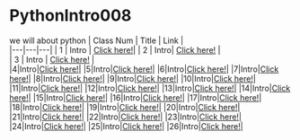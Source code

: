 # PythonIntro008
 we will about python
 | Class Num |  Title  | Link  |  
|---|---|---|
| 1  |  Intro | [Click here!](./classes/class1.md)| 
| 2  |   Intro| [Click here!](./classes/class2.md)  |  
| 3  |  Intro |  [Click here!](./classes/class3.md) |   
|4|Intro|[Click here!](./classes/class4.md)|
|5|Intro|[Click here!](./classes/class5.md)|
|6|Intro|[Click here!](./classes/class6.md)|
|7|Intro|[Click here!](./classes/class7.md)|
|8|Intro|[Click here!](./classes/class8.md)|
|9|Intro|[Click here!](./classes/class9.md)|
|10|Intro|[Click here!](./classes/class10.md)|
|11|Intro|[Click here!](./classes/class11.md)|
|12|Intro|[Click here!](./classes/class12.md)|
|13|Intro|[Click here!](./classes/class13.md)|
|14|Intro|[Click here!](./classes/class14.md)|
|15|Intro|[Click here!](./classes/class15.md)|
|16|Intro|[Click here!](./classes/class16.md)|
|17|Intro|[Click here!](./classes/class17.md)|
|18|Intro|[Click here!](./classes/class18.md)|
|19|Intro|[Click here!](./classes/class19.md)|
|20|Intro|[Click here!](./classes/class20.md)|
|21|Intro|[Click here!](./classes/class21.md)|
|22|Intro|[Click here!](./classes/class22.md)|
|23|Intro|[Click here!](./classes/class23.md)|
|24|Intro|[Click here!](./classes/class24.md)|
|25|Intro|[Click here!](./classes/class25.md)|
|26|Intro|[Click here!](./classes/class26.md)|